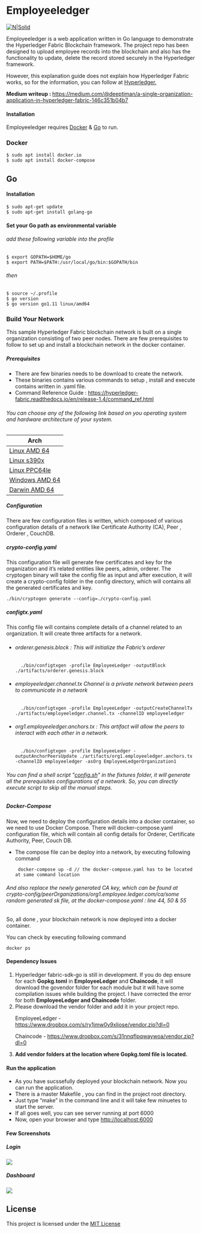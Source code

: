 <h1><a id="Employeeledger_0"></a>Employeeledger</h1>
<p><a href="https://www.hyperledger.org/projects/fabric"><img src="https://www.hyperledger.org/wp-content/uploads/2016/09/logo_hl_new.png" alt="N|Solid"></a></p>
<p>Employeeledger is a web application written in Go language to demonstrate the Hyperledger Fabric Blockchain framework. The project repo has been designed to upload employee records into the blockchain and also has the functionality to update, delete the record stored securely in the Hyperledger framework.</p>

<p> However, this explanation guide does not explain how Hyperledger Fabric works, so for the information, you can follow at <a href="https://www.hyperledger.org/projects/fabric">Hyperledger.</a> </p>

<p><b>Medium writeup : </b> <a href="https://medium.com/@deeptiman/a-single-organization-application-in-hyperledger-fabric-146c351b04b7">https://medium.com/@deeptiman/a-single-organization-application-in-hyperledger-fabric-146c351b04b7</a>

<h4><a id="Installation_6"></a>Installation</h4>
<p>Employeeledger requires <a href="https://www.docker.com/">Docker</a> &amp; <a href="https://golang.org/">Go</a> to run.</p>
<h3><a id="Docker_10"></a>Docker</h3>
<pre><code class="language-sh">$ sudo apt install docker.io
$ sudo apt install docker-compose
</code></pre>
<h2><a id="Go_15"></a>Go</h2>
<h4><a id="Installation_16"></a>Installation</h4>
<pre><code class="language-sh">$ sudo apt-get update
$ sudo apt-get install golang-go
</code></pre>
<h4><a id="Set_your_Go_path_as_environmental_variable_21"></a>Set your Go path as environmental variable</h4>
<h6><a id="add_these_following_variable_into_the_profile_22"></a>add these following variable into the profile</h6>
<pre><code class="language-sh">$ <span class="hljs-built_in">export</span> GOPATH=<span class="hljs-variable">$HOME</span>/go
$ <span class="hljs-built_in">export</span> PATH=<span class="hljs-variable">$PATH</span>:/usr/<span class="hljs-built_in">local</span>/go/bin:<span class="hljs-variable">$GOPATH</span>/bin
</code></pre>
<h6><a id="then_27"></a>then</h6>
<pre><code class="language-sh">$ <span class="hljs-built_in">source</span> ~/.profile
$ go version
$ go version go1.<span class="hljs-number">11</span> linux/amd64
</code></pre>
<h3><a id="Build_Your_Network_34"></a>Build Your Network</h3>
<p>This sample Hyperledger Fabric blockchain network is built on a single organization consisting of two peer nodes. There are few prerequisites to follow to set up and install a blockchain network in the docker container.</p>
<h5><a id="Prerequisites_38"></a>Prerequisites</h5>
<ul>
<li>There are few binaries needs to be download to create the network.</li>
<li>These binaries contains various commands to setup , install and execute contains written in .yaml file.</li>
<li>Command Reference Guide : <a href="https://hyperledger-fabric.readthedocs.io/en/release-1.4/command_ref.html">https://hyperledger-fabric.readthedocs.io/en/release-1.4/command_ref.html</a></li>
</ul>
<h6><a id="You_can_choose_any_of_the_following_link_based_on_you_operating_system_and_hardware_architecture_of_your_system_43"></a>You can choose any of the following link based on you operating system and hardware architecture of your system.</h6>
<table class="table table-striped table-bordered">
<thead>
<tr>
<th>Arch</th>
</tr>
</thead>
<tbody>
<tr>
<td><a href="https://nexus.hyperledger.org/content/repositories/releases/org/hyperledger/fabric/hyperledger-fabric/linux-amd64-1.0.5/hyperledger-fabric-linux-amd64-1.0.5.tar.gz">Linux AMD 64</a></td>
</tr>
<tr>
<td><a href="https://nexus.hyperledger.org/content/repositories/releases/org/hyperledger/fabric/hyperledger-fabric/linux-s390x-1.0.5/hyperledger-fabric-linux-s390x-1.0.5.tar.gz">Linux s390x</a></td>
</tr>
<tr>
<td><a href="https://nexus.hyperledger.org/content/repositories/releases/org/hyperledger/fabric/hyperledger-fabric/linux-ppc64le-1.0.5/hyperledger-fabric-linux-ppc64le-1.0.5.tar.gz">Linux PPC64le</a></td>
</tr>
<tr>
<td><a href="https://nexus.hyperledger.org/content/repositories/releases/org/hyperledger/fabric/hyperledger-fabric/windows-amd64-1.0.5/hyperledger-fabric-windows-amd64-1.0.5.tar.gz">Windows AMD 64</a></td>
</tr>
<tr>
<td><a href="https://nexus.hyperledger.org/content/repositories/releases/org/hyperledger/fabric/hyperledger-fabric/darwin-amd64-1.0.5/hyperledger-fabric-darwin-amd64-1.0.5.tar.gz">Darwin AMD 64</a></td>
</tr>
</tbody>
</table>
<h5><a id="Configuration_53"></a>Configuration</h5>
<p>There are few configuration files is written, which composed of various configuration details of a network like Certificate Authority (CA), Peer , Orderer , CouchDB.</p>
<h5><a id="cryptoconfigyaml_57"></a>crypto-config.yaml</h5>
<p>This configuration file will generate few certificates and key for the organization and it’s related entities like peers, admin, orderer. The cryptogen binary will take the config file as input and after execution, it will create a crypto-config folder in the config directory, which will contains all the generated certificates and key.</p>
<pre><code>./bin/cryptogen generate --config=./crypto-config.yaml
</code></pre>
<h5><a id="configtxyaml_62"></a>configtx.yaml</h5>
<p>This config file will contains complete details of a channel related to an organization. It will create three artifacts for a network.</p>
<ul>
<li>
<h6><a id="orderergenesisblock__This_will_initialize_the_Fabrics_orderer_65"></a>orderer.genesis.block : This will initialize the Fabric’s orderer</h6>
<pre><code>  ./bin/configtxgen -profile EmployeeLedger -outputBlock ./artifacts/orderer.genesis.block
</code></pre>
</li>
<li>
<h6><a id="orderergenesisblock__This_will_initialize_the_Fabrics_orderer_65"></a>employeeledger.channel.tx Channel is a private network between peers to communicate in a network</h6>
<pre><code>  ./bin/configtxgen -profile EmployeeLedger -outputCreateChannelTx ./artifacts/employeeledger.channel.tx -channelID employeeledger
</code></pre>
</li>
<li>
<h6><a id="org1employeeledgeranchorstx__This_artifact_will_allow_the_peers_to_interact_with_each_other_in_a_network_68"></a>org1.employeeledger.anchors.tx : This artifact will allow the peers to interact with each other in a network.</h6>
<pre><code>  ./bin/configtxgen -profile EmployeeLedger -outputAnchorPeersUpdate ./artifacts/org1.employeeledger.anchors.tx -channelID employeeledger -asOrg EmployeeLedgerOrganization1
</code></pre>
</li>
</ul>
<h6><a id="You_can_find_a_shell_script_configsh_in_the_fixtures_folder_it_will_generate_all_the_prerequisites_configurations_of_a_network_So_you_can_directly_execute_script_to_skip_all_the_manual_steps_72"></a>You can find a shell script &quot;<a href="http://config.sh">config.sh</a>&quot; in the fixtures folder, it will generate all the prerequisites configurations of a network. So, you can directly execute script to skip all the manual steps.</h6>
<h5><a id="DockerCompose_75"></a>Docker-Compose</h5>
<p>Now, we need to deploy the configuration details into a docker container, so we need to use Docker Compose. There will docker-compose.yaml configuration file, which will contain all config details for Orderer, Certificate Authority, Peer, Couch DB.</p>
<ul>
<li>
<p>The compose file can be deploy into a network, by executing following command</p>
<pre><code> docker-compose up -d // the docker-compose.yaml has to be located at same command location
</code></pre>
</li>
</ul>
<h6><a id="And_also_replace_the_newly_generated_CA_key_which_can_be_found_at_cryptoconfigpeerOrganizationsorg1employeeledgercomcasome_random_generated_sk_file_at_the_dockercomposeyaml__line_44_50__55_82"></a>And also replace the newly generated CA key, which can be found at crypto-config/peerOrganizations/org1.employee.ledger.com/ca/some random generated sk file, at the docker-compose.yaml : line 44, 50 &amp; 55</h6>
<p>So, all done , your blockchain network is now deployed into a docker container.</p>
<p>You can check by executing following command</p>
<pre><code>docker ps
</code></pre>

<h4>Dependency Issues</h4>
<ol>
   <li>
      Hyperledger fabric-sdk-go is still in development. If you do dep ensure for each <b>Gopkg.toml</b> in <b>EmployeeLedger</b> and <b>Chaincode</b>, it will download the govendor folder for each module but it will have some compilation issues while building the project. I have corrected the error for both <b>EmployeeLedger and Chaincode</b> folder.
   </li>
   <li>
   Please download the vendor folder and add it in your project repo.   
      
   EmployeeLedger - https://www.dropbox.com/s/ry1jmw0y9xliose/vendor.zip?dl=0
   
   Chaincode - https://www.dropbox.com/s/31nnqflpqwaywoa/vendor.zip?dl=0
   </li>
   <li>
   <b>Add vendor folders at the location where Gopkg.toml file is located.</b>
   </li>
</ol>

<h4><a id="Run_the_application_90"></a>Run the application</h4>
<ul>
<li>As you have sucssefully deployed your blockchain network. Now you can run the application.</li>
<li>There is a master Makefile , you can find in the project root directory.</li>
<li>Just type “make” in the command line and it will take few minuetes to start the server.</li>
<li>If all goes well, you can see server running at port 6000</li>
<li>Now, open your browser and type <a href="http://localhost:6000">http://localhost:6000</a></li>
</ul>

<h4>Few Screenshots</h4>

<h5>Login</h5>

<img src="screenshots/user_login.png">

<h5>Dashboard</h5>

<img src="screenshots/dashboard.png">

<h2>License</h2>
<p>This project is licensed under the <a href="https://github.com/Deeptiman/employeeledger/blob/master/LICENSE">MIT License</a></p>
